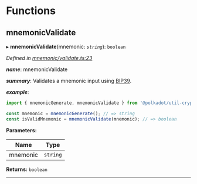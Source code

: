 

# Functions

<a id="mnemonicvalidate"></a>

##  mnemonicValidate

▸ **mnemonicValidate**(mnemonic: *`string`*): `boolean`

*Defined in [mnemonic/validate.ts:23](https://github.com/polkadot-js/common/blob/3dcd05b/packages/util-crypto/src/mnemonic/validate.ts#L23)*

*__name__*: mnemonicValidate

*__summary__*: Validates a mnemonic input using [BIP39](https://github.com/bitcoin/bips/blob/master/bip-0039.mediawiki).

*__example__*:   

```javascript
import { mnemonicGenerate, mnemonicValidate } from '@polkadot/util-crypto';

const mnemonic = mnemonicGenerate(); // => string
const isValidMnemonic = mnemonicValidate(mnemonic); // => boolean
```

**Parameters:**

| Name | Type |
| ------ | ------ |
| mnemonic | `string` |

**Returns:** `boolean`

___

